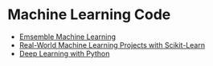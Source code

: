 Machine Learning Code
============
* [Emsemble Machine Learning](https://github.com/skielosky/Training/tree/master/Machine-Learning/Ensemble-Machine-Learning)
* [Real-World Machine Learning Projects with Scikit-Learn](https://github.com/skielosky/Training/tree/master/Machine-Learning/Real-World-Machine-Learning-Projects-with-Scikit-Learn)
* [Deep Learning with Python](https://github.com/skielosky/Training/tree/master/Machine-Learning/deep-learning-with-python)
